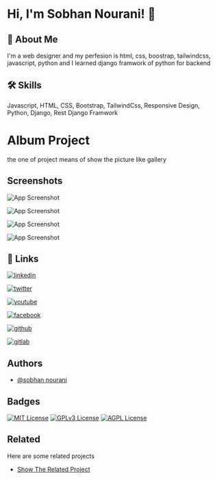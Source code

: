
# Hi, I'm Sobhan Nourani! 👋


## 🚀 About Me

I'm a web designer and my perfesion is html, css, boostrap, tailwindcss, javascript, python and I learned django framwork
of python for backend


## 🛠 Skills
Javascript, HTML, CSS, Bootstrap, TailwindCss, Responsive Design, 
Python, Django, Rest Django Framwork


# Album Project

the one of project means of show the picture like gallery


## Screenshots

![App Screenshot](https://s8.uupload.ir/files/footer_2e92.png)

![App Screenshot](https://s8.uupload.ir/files/main_content_w08e.png)

![App Screenshot](https://s8.uupload.ir/files/contact_epd.png)

![App Screenshot](https://s8.uupload.ir/files/about_eofa.png)

## 🔗 Links

[![linkedin](https://img.shields.io/badge/linkedin-0A66C2?style=for-the-badge&logo=linkedin&logoColor=white)](https://www.linkedin.com/in/sobhan-nourani/)

[![twitter](https://img.shields.io/badge/twitter-1DA1F2?style=for-the-badge&logo=twitter&logoColor=white)](https://twitter.com/sobhan_nourani)

[![youtube](https://img.shields.io/badge/youtube-FF0000?style=for-the-badge&logo=youtube&logoColor=white)](https://www.youtube.com/channel/UC1xxKGC8b5YPLNiwSGxqg4Q)

[![facebook](https://img.shields.io/badge/facebook-0A66c2?style=for-the-badge&logo=facebook&logoColor=white)](https://www.facebook.com/profile.php?id=100085449858863)

[![github](https://img.shields.io/badge/github-010409?style=for-the-badge&logo=github&logoColor=white)](https://github.com/sobhan-nourani)

[![gitlab](https://img.shields.io/badge/Gitlab-E24429?style=for-the-badge&logo=gitlab&logoColor=white)](https://gitlab.com/sobhan_nourani)



## Authors

- [@sobhan nourani](https://www.github.com/sobhan-nourani)


## Badges


[![MIT License](https://img.shields.io/badge/License-MIT-green.svg)](https://choosealicense.com/licenses/mit/)
[![GPLv3 License](https://img.shields.io/badge/License-GPL%20v3-yellow.svg)](https://opensource.org/licenses/)
[![AGPL License](https://img.shields.io/badge/license-AGPL-blue.svg)](http://www.gnu.org/licenses/agpl-3.0)


## Related

Here are some related projects

- [Show The Related Project](https://github.com/sobhan-nourani)

